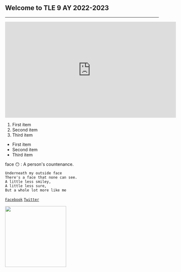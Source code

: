 ## Welcome to TLE 9 AY 2022-2023
---

<iframe width="560" height="315" src="https://www.youtube.com/embed/2r9UtIhOI8M" title="YouTube video player" frameborder="0" allow="accelerometer; autoplay; clipboard-write; encrypted-media; gyroscope; picture-in-picture" allowfullscreen></iframe>

1. First item 
2. Second item
3. Third item

- First item
- Second item
- Third item

face 😶
: A person's countenance.

```
Underneath my outside face
There's a face that none can see.
A little less smiley,
A little less sure,
But a whole lot more like me
```

[`Facebook`](https://www.facebook.com/sirgain)
[`Twitter`](https://www.twitter.com/sirgain)

<img src="https://jhsportal.adnu.edu.ph/pluginfile.php/1/theme_remui/section_html/942325426/welcomebg.png" width="200">
